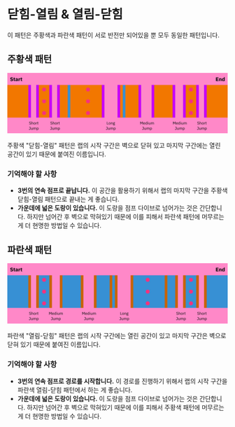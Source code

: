 # 닫힘-열림 & 열림-닫힘

이 패턴은 주황색과 파란색 패턴이 서로 반전만 되어있을 뿐 모두 동일한 패턴입니다.

## 주황색 패턴

![주황색 닫힘-열림](../images/rolls/closed-open-orange-annotated.jpg)

주황색 "닫힘-열림" 패턴은 랩의 시작 구간은 벽으로 닫혀 있고 마지막 구간에는 열린 공간이 있기 때문에 붙여진 이름입니다.

### 기억해야 할 사항

* **3번의 연속 점프로 끝납니다.** 이 공간을 활용하기 위해서 랩의 마지막 구간을 주황색 닫힘-열림 패턴으로 끝내는 게 좋습니다.
* **가운데에 넓은 도랑이 있습니다.** 이 도랑을 점프 다이브로 넘어가는 것은 간단합니다. 하지만 넘어간 후 벽으로 막혀있기 때문에 이를 피해서 파란색 패턴에 머무르는 게 더 현명한 방법일 수 있습니다.

## 파란색 패턴

![파란색 열림-닫힘](../images/rolls/open-closed-blue-annotated.jpg)

파란색 "열림-닫힘" 패턴은 랩의 시작 구간에는 열린 공간이 있고 마지막 구간은 벽으로 닫혀 있기 때문에 붙여진 이름입니다.

### 기억해야 할 사항

* **3번의 연속 점프로 경로를 시작합니다.** 이 경로를 진행하기 위해서 랩의 시작 구간을 파란색 열림-닫힘 패턴에서 하는 게 좋습니다.
* **가운데에 넓은 도랑이 있습니다.** 이 도랑을 점프 다이브로 넘어가는 것은 간단합니다. 하지만 넘어간 후 벽으로 막혀있기 때문에 이를 피해서 주황색 패턴에 머무르는 게 더 현명한 방법일 수 있습니다.
